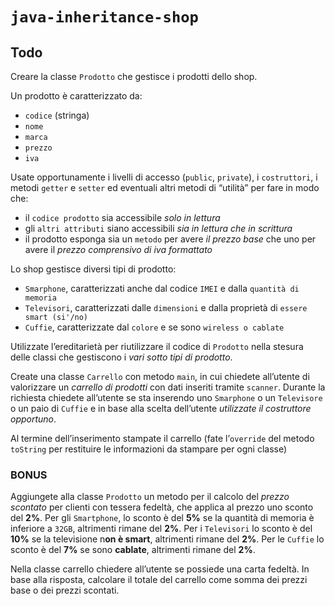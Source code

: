 # `java-inheritance-shop`

## Todo
Creare la classe `Prodotto` che gestisce i prodotti dello shop. 

Un prodotto è caratterizzato da:
- `codice` (stringa)
- `nome`
- `marca`
- `prezzo`
- `iva`

Usate opportunamente i livelli di accesso (`public`, `private`), i `costruttori`, i metodi `getter` e `setter` ed eventuali altri metodi di “utilità” per fare in modo che:
- il `codice prodotto` sia accessibile *solo in lettura*
- gli `altri attributi` siano accessibili *sia in lettura che in scrittura*
- il prodotto esponga sia un `metodo` per avere *il prezzo base* che uno per avere il *prezzo comprensivo di iva formattato*

Lo shop gestisce diversi tipi di prodotto: 
- `Smarphone`, caratterizzati anche dal codice `IMEI` e dalla `quantità di memoria`
- `Televisori`, caratterizzati dalle `dimensioni` e dalla proprietà di `essere smart (si'/no)`
- `Cuffie`, caratterizzate dal `colore` e se sono `wireless o cablate`

Utilizzate l’ereditarietà per riutilizzare il codice di `Prodotto` nella stesura delle classi che gestiscono i *vari sotto tipi di prodotto*.

Create una classe `Carrello` con metodo `main`, in cui chiedete all’utente di valorizzare un *carrello di prodotti* con dati inseriti tramite `scanner`. 
Durante la richiesta chiedete all’utente se sta inserendo uno `Smarphone` o un `Televisore` o un paio di `Cuffie` e in base alla scelta dell’utente *utilizzate il costruttore opportuno*.

Al termine dell’inserimento stampate il carrello (fate l’`override` del metodo `toString` per restituire le informazioni da stampare per ogni classe)
 
### BONUS 
Aggiungete alla classe `Prodotto` un metodo per il calcolo del *prezzo scontato* per clienti con tessera fedeltà, che applica al prezzo uno sconto del **2%**.
Per gli `Smartphone`, lo sconto è del **5%** se la quantità di memoria è inferiore a `32GB`, altrimenti rimane del **2%**.
Per i `Televisori` lo sconto è del **10%** se la televisione n**on è smart**, altrimenti rimane del **2%**.
Per le `Cuffie` lo sconto è del **7%** se sono **cablate**, altrimenti rimane del **2%**.

Nella classe carrello chiedere all’utente se possiede una carta fedeltà. In base alla risposta, calcolare il totale del carrello come somma dei prezzi base o dei prezzi scontati.